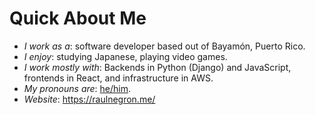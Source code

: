# Quick About Me

* _I work as a_: software developer based out of Bayamón, Puerto Rico.
* _I enjoy_: studying Japanese, playing video games.
* _I work mostly with_: Backends in Python (Django) and JavaScript, frontends in React, and infrastructure in AWS.
* _My pronouns are_: [he/him](https://www.mypronouns.org/what-and-why).
* _Website_: https://raulnegron.me/

